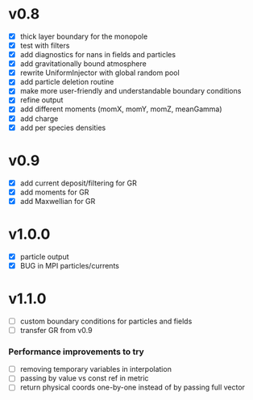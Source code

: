 # v0.8

- [x] thick layer boundary for the monopole
- [x] test with filters
- [x] add diagnostics for nans in fields and particles
- [x] add gravitationally bound atmosphere
- [x] rewrite UniformInjector with global random pool
- [x] add particle deletion routine
- [x] make more user-friendly and understandable boundary conditions
- [x] refine output
- [x] add different moments (momX, momY, momZ, meanGamma)
- [x] add charge
- [x] add per species densities

# v0.9

- [x] add current deposit/filtering for GR
- [x] add moments for GR
- [x] add Maxwellian for GR

# v1.0.0

- [x] particle output
- [x] BUG in MPI particles/currents

# v1.1.0

- [ ] custom boundary conditions for particles and fields
- [ ] transfer GR from v0.9

### Performance improvements to try

- [ ] removing temporary variables in interpolation
- [ ] passing by value vs const ref in metric
- [ ] return physical coords one-by-one instead of by passing full vector
